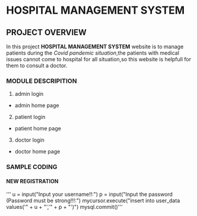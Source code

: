 # HOSPITAL MANAGEMENT SYSTEM
## PROJECT OVERVIEW 
In this project **HOSPITAL MANAGEMENT SYSTEM** website is to manage patients during the *Covid pandemic situation*,the patients with medical issues cannot come to hospital for all situation,so this website is helpfull for them to consult a doctor.
### MODULE DESCRIPITION
1. admin login
* admin home page
2. patient login
* patient home page
3. doctor login
* doctor home page
### SAMPLE CODING
#### NEW REGISTRATION
''' u = input("Input your username!!:")
        p = input("Input the password (Password must be strong!!!:")
        mycursor.execute("insert into user_data values('" + u + "','" + p + "')")
        mysql.commit()'''
